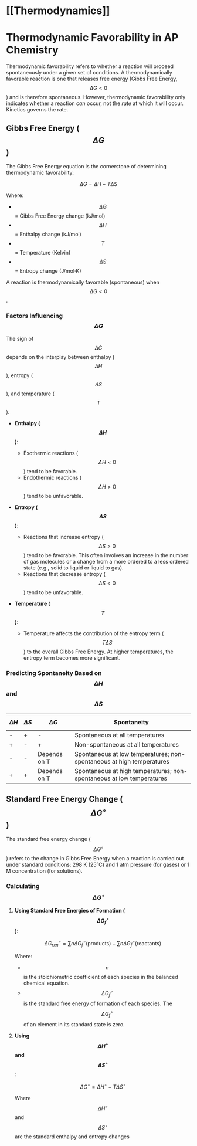# [[Thermodynamics]]
# Thermodynamic Favorability in AP Chemistry

Thermodynamic favorability refers to whether a reaction will proceed spontaneously under a given set of conditions.  A thermodynamically favorable reaction is one that releases free energy (Gibbs Free Energy, $$\Delta G < 0$$) and is therefore spontaneous.  However, thermodynamic favorability only indicates whether a reaction *can* occur, not the *rate* at which it will occur. Kinetics governs the rate.

## Gibbs Free Energy ($$\Delta G$$)

The Gibbs Free Energy equation is the cornerstone of determining thermodynamic favorability:

$$\Delta G = \Delta H - T\Delta S$$

Where:

*   $$\Delta G$$ = Gibbs Free Energy change (kJ/mol)
*   $$\Delta H$$ = Enthalpy change (kJ/mol) 
*   $$T$$ = Temperature (Kelvin)
*   $$\Delta S$$ = Entropy change (J/mol·K) 

A reaction is thermodynamically favorable (spontaneous) when $$\Delta G < 0$$.

### Factors Influencing $$\Delta G$$

The sign of $$\Delta G$$ depends on the interplay between enthalpy ($$\Delta H$$), entropy ($$\Delta S$$), and temperature ($$T$$).

*   **Enthalpy ($$\Delta H$$):**
    *   Exothermic reactions ($$\Delta H < 0$$) tend to be favorable.
    *   Endothermic reactions ($$\Delta H > 0$$) tend to be unfavorable.

*   **Entropy ($$\Delta S$$):**
    *   Reactions that increase entropy ($$\Delta S > 0$$) tend to be favorable.  This often involves an increase in the number of gas molecules or a change from a more ordered to a less ordered state (e.g., solid to liquid or liquid to gas).
    *   Reactions that decrease entropy ($$\Delta S < 0$$) tend to be unfavorable.

*   **Temperature ($$T$$):**
    *   Temperature affects the contribution of the entropy term ($$T\Delta S$$) to the overall Gibbs Free Energy. At higher temperatures, the entropy term becomes more significant.

### Predicting Spontaneity Based on $$\Delta H$$ and $$\Delta S$$

| $$\Delta H$$ | $$\Delta S$$ | $$\Delta G$$ | Spontaneity |
|---|---|---|---|
| - | + | - | Spontaneous at all temperatures |
| + | - | + | Non-spontaneous at all temperatures |
| - | - | Depends on T | Spontaneous at low temperatures; non-spontaneous at high temperatures |
| + | + | Depends on T | Spontaneous at high temperatures; non-spontaneous at low temperatures |

## Standard Free Energy Change ($$\Delta G^\circ$$)

The standard free energy change ($$\Delta G^\circ$$) refers to the change in Gibbs Free Energy when a reaction is carried out under standard conditions: 298 K (25°C) and 1 atm pressure (for gases) or 1 M concentration (for solutions).

### Calculating $$\Delta G^\circ$$

1.  **Using Standard Free Energies of Formation ($$\Delta G_f^\circ$$):**

    $$\Delta G^\circ_{rxn} = \sum n\Delta G_f^\circ(\text{products}) - \sum n\Delta G_f^\circ(\text{reactants})$$

    Where:

    *   $$n$$ is the stoichiometric coefficient of each species in the balanced chemical equation.
    *   $$\Delta G_f^\circ$$ is the standard free energy of formation of each species.  The $$\Delta G_f^\circ$$ of an element in its standard state is zero.

2.  **Using $$\Delta H^\circ$$ and $$\Delta S^\circ$$:**

    $$\Delta G^\circ = \Delta H^\circ - T\Delta S^\circ$$

    Where $$\Delta H^\circ$$ and $$\Delta S^\circ$$ are the standard enthalpy and entropy changes